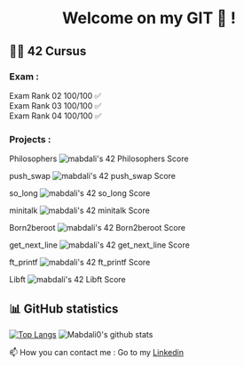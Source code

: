 <h1 align="center">Welcome on my GIT 👋 !</h1>

## 👨‍🎓 42 Cursus

<html lang="en">
  
  <h3>Exam :</h3>
  
  Exam Rank 02
  100/100 ✅<br/>
  Exam Rank 03
  100/100 ✅<br/>
  Exam Rank 04
  100/100 ✅<br/>
  
  <h3>Projects :</h3>
  
  Philosophers
  <img src="https://badge42.vercel.app/api/v2/clikbltib001608ms8wlkfzx8/project/3102266" alt="mabdali's 42 Philosophers Score" />
        
  push_swap
  <img src="https://badge42.vercel.app/api/v2/clikbltib001608ms8wlkfzx8/project/3065052" alt="mabdali's 42 push_swap Score" />
        
  so_long
  <img src="https://badge42.vercel.app/api/v2/clikbltib001608ms8wlkfzx8/project/3040116" alt="mabdali's 42 so_long Score" />
        
  minitalk
  <img src="https://badge42.vercel.app/api/v2/clikbltib001608ms8wlkfzx8/project/3025626" alt="mabdali's 42 minitalk Score" />
        
  Born2beroot
  <img src="https://badge42.vercel.app/api/v2/clikbltib001608ms8wlkfzx8/project/3016137" alt="mabdali's 42 Born2beroot Score" />
        
  get_next_line
  <img src="https://badge42.vercel.app/api/v2/clikbltib001608ms8wlkfzx8/project/3001060" alt="mabdali's 42 get_next_line Score" />
        
  ft_printf 
  <img src="https://badge42.vercel.app/api/v2/clikbltib001608ms8wlkfzx8/project/2993574" alt="mabdali's 42 ft_printf Score" />
        
  Libft
  <img src="https://badge42.vercel.app/api/v2/clikbltib001608ms8wlkfzx8/project/2958611" alt="mabdali's 42 Libft Score" />

</html>

## 📊 GitHub statistics

[![Top Langs](https://github-readme-stats.vercel.app/api/top-langs/?username=mabdali0)](https://github.com/anuraghazra/github-readme-stats)
![Mabdali0's github stats](https://github-readme-stats.vercel.app/api?username=mabdali0&show_icons=true)


📫 How you can contact me : Go to my <a href="https://www.linkedin.com/in/lamine-abdali-ba53551a4/">Linkedin</a>
